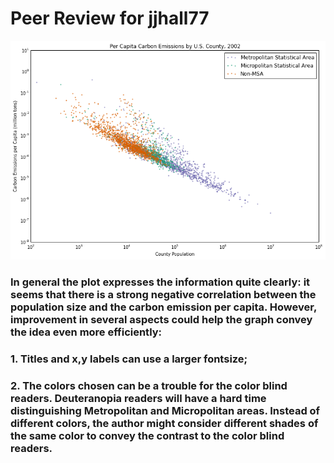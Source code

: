 # Peer Review for jjhall77
![Alt text](https://github.com/Elixeus/PUI2015_xwang/blob/master/HW8/jjhall77.png)
### In general the plot expresses the information quite clearly: it seems that there is a strong negative correlation between the population size and the carbon emission per capita. However, improvement in several aspects could help the graph convey the idea even more efficiently:
### 1. Titles and x,y labels can use a larger fontsize;
### 2. The colors chosen can be a trouble for the color blind readers. Deuteranopia readers will have a hard time distinguishing Metropolitan and Micropolitan areas. Instead of different colors, the author might consider different shades of the same color to convey the contrast to the color blind readers.
